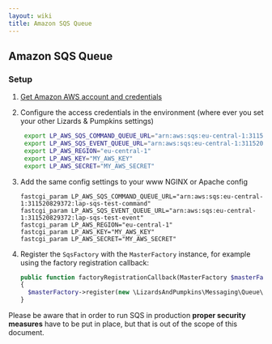 ```yaml
---
layout: wiki
title: Amazon SQS Queue
---
```

## Amazon SQS Queue

### Setup

1. [Get Amazon AWS account and credentials](https://aws.amazon.com/de/sqs/) 
2. Configure the access credentials in the environment
   (where ever you set your other Lizards & Pumpkins settings)
   ```bash
    export LP_AWS_SQS_COMMAND_QUEUE_URL="arn:aws:sqs:eu-central-1:311520829372:lap-sqs-test-command"
    export LP_AWS_SQS_EVENT_QUEUE_URL="arn:aws:sqs:eu-central-1:311520829372:lap-sqs-test-event"
    export LP_AWS_REGION="eu-central-1"
    export LP_AWS_KEY="MY_AWS_KEY"
    export LP_AWS_SECRET="MY_AWS_SECRET"
    ```
    
4. Add the same config settings to your www NGINX or Apache config
    ```nginx
    fastcgi_param LP_AWS_SQS_COMMAND_QUEUE_URL="arn:aws:sqs:eu-central-1:311520829372:lap-sqs-test-command"
    fastcgi_param LP_AWS_SQS_EVENT_QUEUE_URL="arn:aws:sqs:eu-central-1:311520829372:lap-sqs-test-event"
    fastcgi_param LP_AWS_REGION="eu-central-1"
    fastcgi_param LP_AWS_KEY="MY_AWS_KEY"
    fastcgi_param LP_AWS_SECRET="MY_AWS_SECRET"
    ```
    
5. Register the `SqsFactory` with the `MasterFactory` instance, for example using the factory registration callback:
    ```php
    public function factoryRegistrationCallback(MasterFactory $masterFactory)
    {
      $masterFactory->register(new \LizardsAndPumpkins\Messaging\Queue\Sqs\SqsFactory());
    }
    ```
    
Please be aware that in order to run SQS in production **proper security measures** have to be put in place, but that is out of the scope of this document.  
